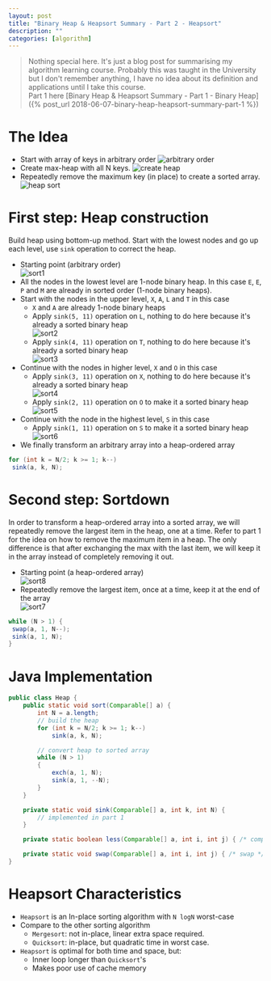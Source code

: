 ```yaml
---
layout: post
title: "Binary Heap & Heapsort Summary - Part 2 - Heapsort"
description: ""
categories: [algorithm]
---
```


> Nothing special here. It's just a blog post for summarising my algorithm learning course. Probably
> this was taught in the University but I don't remember anything, I have no idea about its
> definition and applications until I take this course.  
> Part 1 here [Binary Heap & Heapsort Summary - Part 1 - Binary Heap]({% post_url 2018-06-07-binary-heap-heapsort-summary-part-1 %}) 

# The Idea

- Start with array of keys in arbitrary order
![arbitrary order](/files/2018-06-05-binary-heap-heapsort-summary-part-2/heapsort1.png)
- Create max-heap with all N keys.
![create heap](/files/2018-06-05-binary-heap-heapsort-summary-part-2/heapsort2.png)
- Repeatedly remove the maximum key (in place) to create a sorted array.
![heap sort](/files/2018-06-05-binary-heap-heapsort-summary-part-2/heapsort3.png)

# First step: Heap construction

Build heap using bottom-up method. Start with the lowest nodes and go up each level, use `sink`
operation to correct the heap.

- Starting point (arbitrary order)  
![sort1](/files/2018-06-05-binary-heap-heapsort-summary-part-2/sort1.png)
- All the nodes in the lowest level are 1-node binary heap. In this case `E`, `E`, `P` and `M` are
already in sorted order (1-node binary heaps).
- Start with the nodes in the upper level, `X`, `A`, `L` and `T` in this case
  - `X` and `A` are already 1-node binary heaps
  - Apply `sink(5, 11)` operation on `L`, nothing to do here because it's already a sorted binary
  heap  
  ![sort2](/files/2018-06-05-binary-heap-heapsort-summary-part-2/sort2.png)
  - Apply `sink(4, 11)` operation on `T`, nothing to do here because it's already a sorted binary
  heap  
  ![sort3](/files/2018-06-05-binary-heap-heapsort-summary-part-2/sort3.png)
- Continue with the nodes in higher level, `X` and `O` in this case
  - Apply `sink(3, 11)` operation on `X`, nothing to do here because it's already a sorted binary
  heap  
  ![sort4](/files/2018-06-05-binary-heap-heapsort-summary-part-2/sort4.png)
  - Apply `sink(2, 11)` operation on `O` to make it a sorted binary heap  
  ![sort5](/files/2018-06-05-binary-heap-heapsort-summary-part-2/sort5.png)
- Continue with the node in the highest level, `S` in this case
  - Apply `sink(1, 11)` operation on `S` to make it a sorted binary heap  
  ![sort6](/files/2018-06-05-binary-heap-heapsort-summary-part-2/sort6.png)
- We finally transform an arbitrary array into a heap-ordered array

```java
for (int k = N/2; k >= 1; k--)
 sink(a, k, N);
```

# Second step: Sortdown

In order to transform a heap-ordered array into a sorted array, we will repeatedly remove the
largest item in the heap, one at a time. Refer to part 1 for the idea on how to remove the maximum
item in a heap. The only difference is that after exchanging the max with the last item, we will
keep it in the array instead of completely removing it out.

- Starting point (a heap-ordered array)  
![sort8](/files/2018-06-05-binary-heap-heapsort-summary-part-2/sort8.png)
- Repeatedly remove the largest item, once at a time, keep it at the end of the array  
![sort7](/files/2018-06-05-binary-heap-heapsort-summary-part-2/sort7.png)

```java
while (N > 1) {
 swap(a, 1, N--);
 sink(a, 1, N);
}
```

# Java Implementation

```java
public class Heap {
    public static void sort(Comparable[] a) {
        int N = a.length;
        // build the heap
        for (int k = N/2; k >= 1; k--)
            sink(a, k, N);

        // convert heap to sorted array
        while (N > 1)
        {
            exch(a, 1, N);
            sink(a, 1, --N);
        }
    }

    private static void sink(Comparable[] a, int k, int N) {
        // implemented in part 1
    }

    private static boolean less(Comparable[] a, int i, int j) { /* compare */ }

    private static void swap(Comparable[] a, int i, int j) { /* swap */ }
}
```

# Heapsort Characteristics

- `Heapsort` is an In-place sorting algorithm with `N logN` worst-case
- Compare to the other sorting algorithm
  - `Mergesort`: not in-place, linear extra space required.
  - `Quicksort`: in-place, but quadratic time in worst case.
- `Heapsort` is optimal for both time and space, but:
  - Inner loop longer than `Quicksort`'s
  - Makes poor use of cache memory
